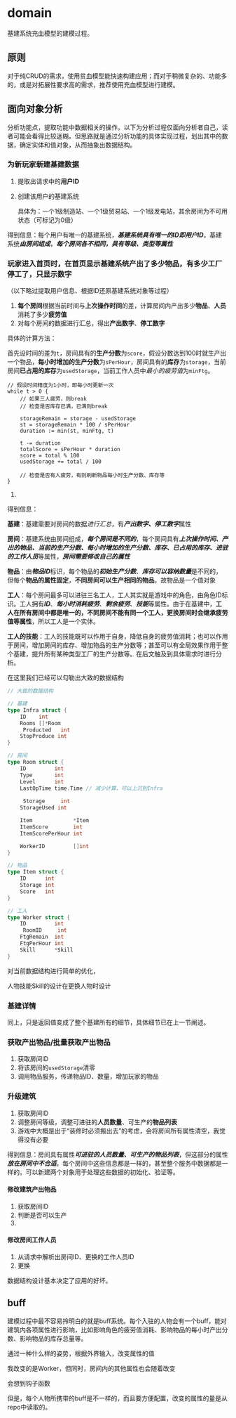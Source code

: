 # domain

基建系统充血模型的建模过程。

## 原则

对于纯CRUD的需求，使用贫血模型能快速构建应用；而对于稍微复杂的、功能多的，或是对拓展性要求高的需求，推荐使用充血模型进行建模。

## 面向对象分析

分析功能点，提取功能中数据相关的操作。以下为分析过程仅面向分析者自己，读者可能会看得比较迷糊。但思路就是通过分析功能的具体实现过程，划出其中的数据，确定实体和值对象，从而抽象出数据结构。

### 为新玩家新建基建数据

1. 提取出请求中的**用户ID**

2. 创建该用户的基建系统

   具体为：一个1级制造站、一个1级贸易站、一个1级发电站，其余房间为不可用状态（可标记为0级）

得到信息：每个用户有唯一的基建系统，***基建系统具有唯一的ID即用户ID***。基建系统***由房间组成***，***每个房间各不相同，具有等级、类型等属性***



### 玩家进入首页时，在首页显示基建系统产出了多少物品，有多少工厂停工了，只显示数字

（以下略过提取用户信息、根据ID还原基建系统对象等过程）

1. **每个房间**根据当前时间与**上次操作时间**的差，计算房间内产出多少**物品**、**人员**消耗了多少**疲劳值**
2. 对每个房间的数据进行汇总，得出**产出数字**、**停工数字**

具体的计算方法：

首先设时间的差为`t`，房间具有的**生产分数**为`score`，假设分数达到100时就生产出一个物品，**每小时增加的生产分数**为`sPerHour`，房间具有的**库存**为`storage`，当前房间**已占用的库存**为`usedStorage`，当前工作人员中*最小的疲劳值*为`minFtg`。

```
// 假设时间精度为1小时，即每小时更新一次
while t > 0 {
    // 如果三人疲劳，则break
    // 检查是否库存已满，已满则break
    
    storageRemain = storage - usedStorage
    st = storageRemain * 100 / sPerHour
    duration := min(st, minFtg, t)
    
    t -= duration
    totalScore = sPerHour * duration
    score = total % 100
    usedStorage += total / 100
    
    // 检查是否有人疲劳，有则刷新物品每小时生产分数、库存等
}
```

1. 

得到信息：

**基建**：基建需要对房间的数据*进行汇总*，有***产出数字、停工数字***属性

**房间**：基建系统由房间组成，***每个房间是不同的***，每个房间具有***上次操作时间、产出的物品、当前的生产分数、每小时增加的生产分数、库存、已占用的库存、进驻的工作人员***等属性，***房间需要修改自己的属性***

**物品**：由***物品ID***标识，每个物品的***初始生产分数***、***库存可以容纳数量***是不同的，但每个**物品的属性固定**，**不同房间可以生产相同的物品**，故物品是一个值对象

**工人**：每个房间最多可以进驻三名工人，工人其实就是游戏中的角色，由角色ID标识。工人拥有***ID***、***每小时消耗疲劳***、***剩余疲劳***、***技能***等属性。由于在基建中，**工人在所有房间中都是唯一的，不同房间不能有同一个工人，更换房间时会继承疲劳值等属性**，所以工人是一个实体。

**工人的技能**：工人的技能既可以作用于自身，降低自身的疲劳值消耗；也可以作用于房间，增加房间的库存、增加物品的生产分数等；甚至可以有全局效果作用于整个基建，提升所有某种类型工厂的生产分数等。在后文触及到具体需求时进行分析。

在这里我们已经可以勾勒出大致的数据结构

```go
// 大致的数据结构

// 基建
type Infra struct {
	ID    int
	Rooms []*Room
     Producted   int
	StopProduce int
}

// 房间
type Room struct {
	ID         int
	Type       int
	Level      int
	LastOpTime time.Time // 减少计算，可以上沉到Infra
    
     Storage     int
	StorageUsed int

	Item             *Item
	ItemScore        int
	ItemScorePerHour int

	WorkerID         []int
}

// 物品
type Item struct {
	ID      int
	Storage int
	Score   int
}

// 工人
type Worker struct {
	ID         int
     RoomID     int
	FtgRemain  int
	FtgPerHour int
	Skill      *Skill
}

```

对当前数据结构进行简单的优化，

人物技能Skill的设计在更换人物时设计

### 基建详情

同上，只是返回值变成了整个基建所有的细节，具体细节已在上一节阐述。

### 获取产出物品/批量获取产出物品

1. 获取房间ID
3. 将该房间的`usedStorage`清零
3. 调用物品服务，传递物品ID、数量，增加玩家的物品

### 升级建筑

1. 获取房间ID
2. 调整房间等级，调整可进驻的**人员数量**、可生产的**物品列表**
3. 游戏中大概是出于“装修时必须搬出去”的考虑，会将房间所有属性清空，我觉得没有必要

得到信息：房间具有属性***可进驻的人员数量、可生产的物品列表***，但这部分的属性***放在房间中不合适***，每个房间中这些信息都是一样的，甚至整个服务中数据都是一样的。可以新建两个对象用于处理这些数据的初始化、验证等。

#### 修改建筑产出物品

1. 获取房间ID
2. 判断是否可以生产
3. 

#### 修改房间工作人员

1. 从请求中解析出房间ID、更换的工作人员ID
2. 更换

数据结构设计基本决定了应用的好坏。

## buff

建模过程中最不容易拎明白的就是buff系统。每个入驻的人物会有一个buff，能对建筑内各项属性进行影响，比如影响角色的疲劳值消耗、影响物品的每小时产出分数、影响物品的库存总量等。

通过一种什么样的姿势，根据外界输入，改变属性的值

我改变的是Worker，但同时，房间内的其他属性也会随着改变

会想到钩子函数

但是，每个人物所携带的buff是不一样的，而且要方便配置，改变的属性的量是从repo中读取的。
